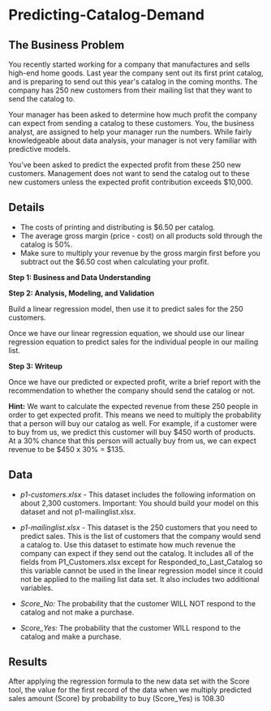 # Predicting-Catalog-Demand

## The Business Problem
You recently started working for a company that manufactures and sells high-end home goods. Last year the company sent out its first print catalog, and is preparing to send out this year's catalog in the coming months. The company has 250 new customers from their mailing list that they want to send the catalog to.

Your manager has been asked to determine how much profit the company can expect from sending a catalog to these customers. You, the business analyst, are assigned to help your manager run the numbers. While fairly knowledgeable about data analysis, your manager is not very familiar with predictive models.

You’ve been asked to predict the expected profit from these 250 new customers. Management does not want to send the catalog out to these new customers unless the expected profit contribution exceeds $10,000.

## Details
* The costs of printing and distributing is $6.50 per catalog.
* The average gross margin (price - cost) on all products sold through the catalog is 50%.
* Make sure to multiply your revenue by the gross margin first before you subtract out the $6.50 cost when calculating your profit.

**Step 1: Business and Data Understanding**

**Step 2: Analysis, Modeling, and Validation**

Build a linear regression model, then use it to predict sales for the 250 customers. <br>

Once we have our linear regression equation, we should use our linear regression equation to predict sales for the individual people in our mailing list.

**Step 3: Writeup**

Once we have our predicted or expected profit, write a brief report with the recommendation to whether the company should send the catalog or not.

**Hint:** We want to calculate the expected revenue from these 250 people in order to get expected profit. This means we need to multiply the probability that a person will buy our catalog as well. For example, if a customer were to buy from us, we predict this customer will buy $450 worth of products. At a 30% chance that this person will actually buy from us, we can expect revenue to be $450 x 30% = $135.

## Data
* *p1-customers.xlsx* - This dataset includes the following information on about 2,300 customers. Important: You should build your model on this dataset and not p1-mailinglist.xlsx.

* *p1-mailinglist.xlsx* - This dataset is the 250 customers that you need to predict sales. This is the list of customers that the company would send a catalog to. Use this dataset to estimate how much revenue the company can expect if they send out the catalog. It includes all of the fields from P1_Customers.xlsx except for Responded_to_Last_Catalog so this variable cannot be used in the linear regression model since it could not be applied to the mailing list data set. It also includes two additional variables.

* *Score_No:* The probability that the customer WILL NOT respond to the catalog and not make a purchase.
* *Score_Yes:* The probability that the customer WILL respond to the catalog and make a purchase.

## Results

After applying the regression formula to the new data set with the Score tool, the value for the first record of the data when we multiply predicted sales amount (Score) by probability to buy (Score_Yes) is 108.30


